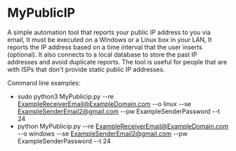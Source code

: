# MyPublicIP
A simple automation tool that reports your public IP address to you via email, It must be executed on a Windows or a Linux box in your LAN, It reports the IP address based on a time interval that the user inserts (optional). It also connects to a local database to store the past IP addresses and avoid duplicate reports. The tool is useful for people that are with ISPs that don't provide static public IP addresses.

Command line examples:

- sudo python3 MyPublicip.py --re ExampleReceiverEmail@ExampleDomain.com --o linux --se ExampleSenderEmail2@gmail.com --pw ExampleSenderPassword --t 24
- python MyPublicip.py --re ExampleReceiverEmail@ExampleDomain.com --o windows --se ExampleSenderEmail2@gmail.com --pw ExampleSenderPassword --t 24
